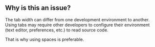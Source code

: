 ## Why is this an issue?
 
The tab width can differ from one development environment to another. Using tabs may require other developers to configure their environment (text editor, preferences, etc.) to read source code.
 
That is why using spaces is preferable.